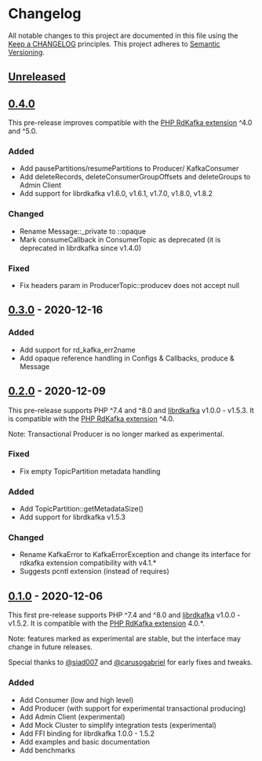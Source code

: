 # Changelog

All notable changes to this project are documented in this file using the [Keep a CHANGELOG](https://keepachangelog.com/) principles.
This project adheres to [Semantic Versioning](https://semver.org/spec/v2.0.0.html).

## [Unreleased]

## [0.4.0]

This pre-release improves compatible with the [PHP RdKafka extension](https://github.com/arnaud-lb/php-rdkafka) ^4.0 and ^5.0.

### Added

- Add pausePartitions/resumePartitions to Producer/ KafkaConsumer
- Add deleteRecords, deleteConsumerGroupOffsets and deleteGroups to Admin Client
- Add support for librdkafka v1.6.0, v1.6.1, v1.7.0, v1.8.0, v1.8.2

### Changed

- Rename Message::_private to ::opaque
- Mark consumeCallback in ConsumerTopic as deprecated (it is deprecated in librdkafka since v1.4.0)

### Fixed

- Fix headers param in ProducerTopic::producev does not accept null

## [0.3.0] - 2020-12-16

### Added

- Add support for rd_kafka_err2name
- Add opaque reference handling in Configs & Callbacks, produce & Message

## [0.2.0] - 2020-12-09

This pre-release supports PHP ^7.4 and ^8.0 and [librdkafka](https://github.com/edenhill/librdkafka) v1.0.0 - v1.5.3.
It is compatible with the [PHP RdKafka extension](https://github.com/arnaud-lb/php-rdkafka) ^4.0.

Note: Transactional Producer is no longer marked as experimental.

### Fixed

- Fix empty TopicPartition metadata handling

### Added

- Add TopicPartition::getMetadataSize()
- Add support for librdkafka v1.5.3

### Changed

- Rename KafkaError to KafkaErrorException and change its interface for rdkafka extension compatibility with v4.1.*
- Suggests pcntl extension (instead of requires)

## [0.1.0] - 2020-12-06

This first pre-release supports PHP ^7.4 and ^8.0 and [librdkafka](https://github.com/edenhill/librdkafka) v1.0.0 - v1.5.2. 
It is compatible with the [PHP RdKafka extension](https://github.com/arnaud-lb/php-rdkafka) 4.0.*.

Note: features marked as experimental are stable, but the interface may change in future releases.

Special thanks to [@siad007](https://github.com/siad007) and [@carusogabriel]( https://github.com/carusogabriel) for early fixes and tweaks.

### Added

- Add Consumer (low and high level)
- Add Producer (with support for experimental transactional producing)
- Add Admin Client (experimental)
- Add Mock Cluster to simplify integration tests (experimental)
- Add FFI binding for librdkafka 1.0.0 - 1.5.2
- Add examples and basic documentation
- Add benchmarks

[Unreleased]: https://github.com/idealo/php-rdkafka-ffi/compare/v0.4.0...HEAD
[0.4.0]: https://github.com/idealo/php-rdkafka-ffi/compare/v0.3.0...v0.4.0
[0.3.0]: https://github.com/idealo/php-rdkafka-ffi/compare/v0.2.0...v0.3.0
[0.2.0]: https://github.com/idealo/php-rdkafka-ffi/compare/v0.1.0...v0.2.0
[0.1.0]: https://github.com/idealo/php-rdkafka-ffi/releases/tag/v0.1.0